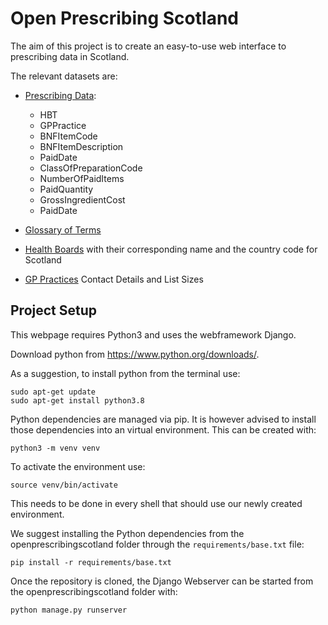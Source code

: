 # Open Prescribing Scotland

The aim of this project is to create an easy-to-use web interface to prescribing data in Scotland.

The relevant datasets are:

* [Prescribing Data](https://www.opendata.nhs.scot/dataset/prescriptions-in-the-community):
  - HBT 
  - GPPractice
  - BNFItemCode
  - BNFItemDescription
  - PaidDate
  - ClassOfPreparationCode
  - NumberOfPaidItems
  - PaidQuantity
  - GrossIngredientCost
  - PaidDate

* [Glossary of Terms](https://www.isdscotland.org/health-topics/prescribing-and-medicines/_docs/Open_Data_Glossary_of_Terms.pdf?1)

* [Health Boards](https://www.opendata.nhs.scot/dataset/geography-codes-and-labels/resource/652ff726-e676-4a20-abda-435b98dd7bdc) with their corresponding name and the country code for Scotland
* [GP Practices](https://www.opendata.nhs.scot/dataset/gp-practice-contact-details-and-list-sizes) Contact Details and List Sizes

## Project Setup

This webpage requires Python3 and uses the webframework Django.

Download python from https://www.python.org/downloads/.

As a suggestion, to install python from the terminal use:
```shell
sudo apt-get update
sudo apt-get install python3.8
```

Python dependencies are managed via pip. It is however advised to install those dependencies into an virtual 
environment. This can be created with:
```shell
python3 -m venv venv
```

To activate the environment use:
```shell
source venv/bin/activate
```
This needs to be done in every shell that should use our newly created environment.

We suggest installing the Python dependencies from the openprescribingscotland folder through the `requirements/base.txt` file:
```shell
pip install -r requirements/base.txt
```

Once the repository is cloned, the Django Webserver can be started from the openprescribingscotland folder with:
```shell
python manage.py runserver
```
